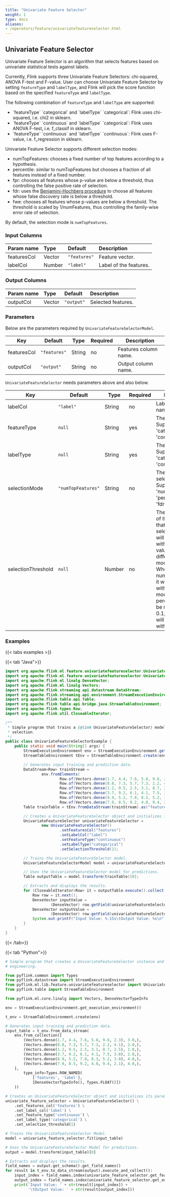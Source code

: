 ```yaml
---
title: "Univariate Feature Selector"
weight: 1
type: docs
aliases:
- /operators/feature/univariatefeatureselector.html
---
```


<!--
Licensed to the Apache Software Foundation (ASF) under one
or more contributor license agreements.  See the NOTICE file
distributed with this work for additional information
regarding copyright ownership.  The ASF licenses this file
to you under the Apache License, Version 2.0 (the
"License"); you may not use this file except in compliance
with the License.  You may obtain a copy of the License at

  http://www.apache.org/licenses/LICENSE-2.0

Unless required by applicable law or agreed to in writing,
software distributed under the License is distributed on an
"AS IS" BASIS, WITHOUT WARRANTIES OR CONDITIONS OF ANY
KIND, either express or implied.  See the License for the
specific language governing permissions and limitations
under the License.
-->

## Univariate Feature Selector
Univariate Feature Selector is an algorithm that selects features based on 
univariate statistical tests against labels.

Currently, Flink supports three Univariate Feature Selectors: chi-squared, 
ANOVA F-test and F-value. User can choose Univariate Feature Selector by 
setting `featureType` and `labelType`, and Flink will pick the score function
based on the specified `featureType` and `labelType`.

The following combination of `featureType` and `labelType` are supported:

<ul>
    <li>`featureType` `categorical` and `labelType` `categorical`: Flink uses 
        chi-squared, i.e. chi2 in sklearn.
    <li>`featureType` `continuous` and `labelType` `categorical`: Flink uses 
        ANOVA F-test, i.e. f_classif in sklearn.
    <li>`featureType` `continuous` and `labelType` `continuous`: Flink uses 
        F-value, i.e. f_regression in sklearn.
</ul>

Univariate Feature Selector supports different selection modes:

<ul>
    <li>numTopFeatures: chooses a fixed number of top features according to a 
        hypothesis.
    <li>percentile: similar to numTopFeatures but chooses a fraction of all 
        features instead of a fixed number.
    <li>fpr: chooses all features whose p-value are below a threshold, thus 
        controlling the false positive rate of selection.
    <li>fdr: uses the <a href="https://en.wikipedia.org/wiki/False_discovery_rate#
        Benjamini.E2.80.93Hochberg_procedure">Benjamini-Hochberg procedure</a> to 
        choose all features whose false discovery rate is below a threshold.
    <li>fwe: chooses all features whose p-values are below a threshold. The 
        threshold is scaled by 1/numFeatures, thus controlling the family-wise 
        error rate of selection.
</ul>

By default, the selection mode is `numTopFeatures`.

### Input Columns

| Param name  | Type   | Default      | Description            |
|:------------|:-------|:-------------|:-----------------------|
| featuresCol | Vector | `"features"` | Feature vector.        |
| labelCol    | Number | `"label"`    | Label of the features. |

### Output Columns

| Param name | Type   | Default    | Description        |
|:-----------|:-------|:-----------|:-------------------|
| outputCol  | Vector | `"output"` | Selected features. |

### Parameters

Below are the parameters required by `UnivariateFeatureSelectorModel`.

| Key         | Default      | Type   | Required | Description             |
|-------------|--------------|--------|----------|-------------------------|
| featuresCol | `"features"` | String | no       | Features column name.   |
| outputCol   | `"output"`   | String | no       | Output column name.     |

`UnivariateFeatureSelector` needs parameters above and also below.

| Key                | Default            | Type    | Required | Description                                                                                                                                                                                                                                                                                                                              |
| ------------------ | ------------------ | ------- | -------- | ---------------------------------------------------------------------------------------------------------------------------------------------------------------------------------------------------------------------------------------------------------------------------------------------------------------------------------------- |
| labelCol           | `"label"`          | String  | no       | Label column name.                                                                                                                                                                                                                                                                                                                       |
| featureType        | `null`             | String  | yes      | The feature type. Supported values: 'categorical', 'continuous'.                                                                                                                                                                                                                                                                         |
| labelType          | `null`             | String  | yes      | The label type. Supported values: 'categorical', 'continuous'.                                                                                                                                                                                                                                                                           |
| selectionMode      | `"numTopFeatures"` | String  | no       | The feature selection mode. Supported values: 'numTopFeatures', 'percentile', 'fpr', 'fdr', 'fwe'.                                                                                                                                                                                                                                       |
| selectionThreshold | `null`             | Number  | no       | The upper bound of the features that selector will select. If not set, it will be replaced with a meaningful value according to different selection modes at runtime. When the mode is numTopFeatures, it will be replaced with 50; when the mode is percentile, it will be replaced with 0.1; otherwise, it will be replaced with 0.05. |

### Examples

{{< tabs examples >}}

{{< tab "Java">}}

```java
import org.apache.flink.ml.feature.univariatefeatureselector.UnivariateFeatureSelector;
import org.apache.flink.ml.feature.univariatefeatureselector.UnivariateFeatureSelectorModel;
import org.apache.flink.ml.linalg.DenseVector;
import org.apache.flink.ml.linalg.Vectors;
import org.apache.flink.streaming.api.datastream.DataStream;
import org.apache.flink.streaming.api.environment.StreamExecutionEnvironment;
import org.apache.flink.table.api.Table;
import org.apache.flink.table.api.bridge.java.StreamTableEnvironment;
import org.apache.flink.types.Row;
import org.apache.flink.util.CloseableIterator;

/**
 * Simple program that trains a {@link UnivariateFeatureSelector} model and uses it for feature
 * selection.
 */
public class UnivariateFeatureSelectorExample {
    public static void main(String[] args) {
        StreamExecutionEnvironment env = StreamExecutionEnvironment.getExecutionEnvironment();
        StreamTableEnvironment tEnv = StreamTableEnvironment.create(env);

        // Generates input training and prediction data.
        DataStream<Row> trainStream =
                env.fromElements(
                        Row.of(Vectors.dense(1.7, 4.4, 7.6, 5.8, 9.6, 2.3), 3.0),
                        Row.of(Vectors.dense(8.8, 7.3, 5.7, 7.3, 2.2, 4.1), 2.0),
                        Row.of(Vectors.dense(1.2, 9.5, 2.5, 3.1, 8.7, 2.5), 1.0),
                        Row.of(Vectors.dense(3.7, 9.2, 6.1, 4.1, 7.5, 3.8), 2.0),
                        Row.of(Vectors.dense(8.9, 5.2, 7.8, 8.3, 5.2, 3.0), 4.0),
                        Row.of(Vectors.dense(7.9, 8.5, 9.2, 4.0, 9.4, 2.1), 4.0));
        Table trainTable = tEnv.fromDataStream(trainStream).as("features", "label");

        // Creates a UnivariateFeatureSelector object and initializes its parameters.
        UnivariateFeatureSelector univariateFeatureSelector =
                new UnivariateFeatureSelector()
                        .setFeaturesCol("features")
                        .setLabelCol("label")
                        .setFeatureType("continuous")
                        .setLabelType("categorical")
                        .setSelectionThreshold(1);

        // Trains the UnivariateFeatureSelector model.
        UnivariateFeatureSelectorModel model = univariateFeatureSelector.fit(trainTable);

        // Uses the UnivariateFeatureSelector model for predictions.
        Table outputTable = model.transform(trainTable)[0];

        // Extracts and displays the results.
        for (CloseableIterator<Row> it = outputTable.execute().collect(); it.hasNext(); ) {
            Row row = it.next();
            DenseVector inputValue =
                    (DenseVector) row.getField(univariateFeatureSelector.getFeaturesCol());
            DenseVector outputValue =
                    (DenseVector) row.getField(univariateFeatureSelector.getOutputCol());
            System.out.printf("Input Value: %-15s\tOutput Value: %s\n", inputValue, outputValue);
        }
    }
}

```

{{< /tab>}}

{{< tab "Python">}}

```python
# Simple program that creates a UnivariateFeatureSelector instance and uses it for feature
# engineering.

from pyflink.common import Types
from pyflink.datastream import StreamExecutionEnvironment
from pyflink.ml.lib.feature.univariatefeatureselector import UnivariateFeatureSelector
from pyflink.table import StreamTableEnvironment

from pyflink.ml.core.linalg import Vectors, DenseVectorTypeInfo

env = StreamExecutionEnvironment.get_execution_environment()

t_env = StreamTableEnvironment.create(env)

# Generates input training and prediction data.
input_table = t_env.from_data_stream(
    env.from_collection([
        (Vectors.dense(1.7, 4.4, 7.6, 5.8, 9.6, 2.3), 3.0,),
        (Vectors.dense(8.8, 7.3, 5.7, 7.3, 2.2, 4.1), 2.0,),
        (Vectors.dense(1.2, 9.5, 2.5, 3.1, 8.7, 2.5), 1.0,),
        (Vectors.dense(3.7, 9.2, 6.1, 4.1, 7.5, 3.8), 2.0,),
        (Vectors.dense(8.9, 5.2, 7.8, 8.3, 5.2, 3.0), 4.0,),
        (Vectors.dense(7.9, 8.5, 9.2, 4.0, 9.4, 2.1), 4.0,),
    ],
        type_info=Types.ROW_NAMED(
            ['features', 'label'],
            [DenseVectorTypeInfo(), Types.FLOAT()])
    ))

# Creates an UnivariateFeatureSelector object and initializes its parameters.
univariate_feature_selector = UnivariateFeatureSelector() \
    .set_features_col('features') \
    .set_label_col('label') \
    .set_feature_type('continuous') \
    .set_label_type('categorical') \
    .set_selection_threshold(1)

# Trains the UnivariateFeatureSelector Model.
model = univariate_feature_selector.fit(input_table)

# Uses the UnivariateFeatureSelector Model for predictions.
output = model.transform(input_table)[0]

# Extracts and displays the results.
field_names = output.get_schema().get_field_names()
for result in t_env.to_data_stream(output).execute_and_collect():
    input_index = field_names.index(univariate_feature_selector.get_features_col())
    output_index = field_names.index(univariate_feature_selector.get_output_col())
    print('Input Value: ' + str(result[input_index]) +
          '\tOutput Value: ' + str(result[output_index]))

```
